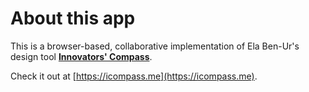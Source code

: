# About this app
This is a browser-based, collaborative implementation of Ela Ben-Ur's design tool [**Innovators' Compass**](http://innovatorscompass.org).

Check it out at [https://icompass.me](https://icompass.me).
